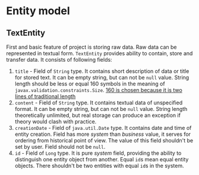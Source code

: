 # Entity model

## TextEntity

First and basic feature of project is storing raw data. Raw data can be
represented in textual form. `TextEntity` provides ability to contain,
store and transfer data. It consists of following fields:
1. `title` - Field of `String` type. It contains short description of data
or title for stored text. It can be empty string, but can not be `null`
value. String length should be less or equal 160 symbols in the meaning
of `javax.validation.constraints.Size`.
[160 is chosen because it is two lines of traditional length](https://softwareengineering.stackexchange.com/questions/148677/why-is-80-characters-the-standard-limit-for-code-width)
2. `content` - Field of `String` type. It contains textual data of
unspecified format. It can be empty string, but can not be `null` value.
String length theoretically unlimited, but real storage can produce
an exception if theory would clash with practice.
3. `creationDate` - Field of `java.util.Date` type. It contains
date and time of entity creation. Field has more _system_ than
_business_ value, it serves for ordering from historical point of view.
The value of this field shouldn't be set by user. Field should not
be `null`.
4. `id` - Field of `Long` type. It is pure _system_ field, providing
the ability to distinguish one entity object from another. Equal `id`s
mean equal entity objects. There shouldn't be two entities with equal
`id`s in the system.
